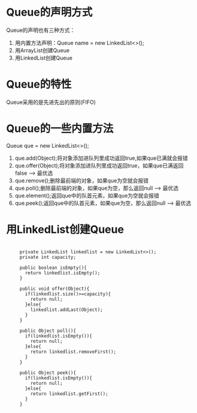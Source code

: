 # Queue的声明方式
  Queue的声明也有三种方式：<br>
  1. 用内置方法声明：Queue<E> name = new LinkedList<>();
  2. 用ArrayList创建Queue
  3. 用LinkedList创建Queue
# Queue的特性
  Queue采用的是先进先出的原则(FIFO)
# Queue的一些内置方法
  Queue<E> que = new LinkedList<>();
  1. que.add(Object);将对象添加进队列里成功返回true,如果que已满就会报错
  2. que.offer(Object);将对象添加进队列里成功返回true，如果que已满返回false ——> 最优选
  3. que.remove();删除最前端的对象，如果que为空就会报错
  4. que.poll();删除最前端的对象，如果que为空，那么返回null ——> 最优选
  5. que.element();返回que中的队首元素，如果que为空就会报错
  6. que.peek();返回que中的队首元素，如果que为空，那么返回null ——> 最优选
# 用LinkedList创建Queue
  <pre>
   <code>
     private LinkedList<E> linkedlist = new LinkedList<>();
     private int capacity;
     
     public boolean isEmpty(){
       return linkedlist.isEmpty();
     }
     
     public void offer(Object){
       if(linkedlist.size()>=capacity){
         return null;
       }else{
         linkedlist.addLast(Object);
       }
     }
     
     public Object poll(){
       if(linkedlist.isEmpty()){
         return null;
       }else{
         return linkedlist.removeFirst();
       }
     }
     
     public Object peek(){
       if(linkedlist.isEmpty()){
         return null;
       }else{
         return linkedlist.getFirst();
       }
     }
   </code>
  </pre>
